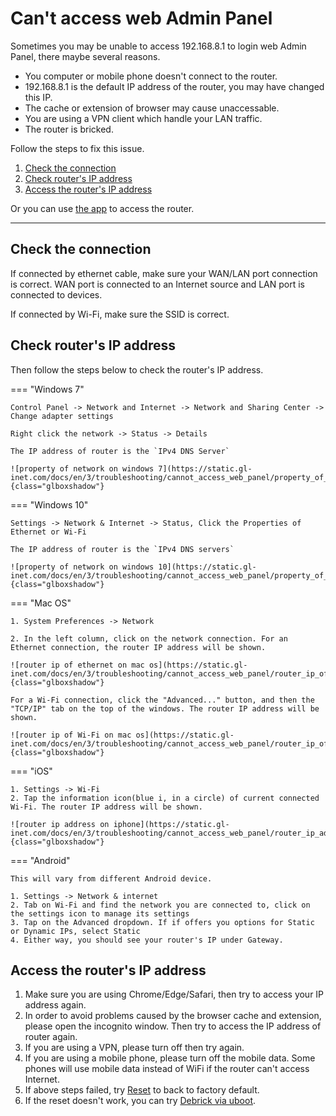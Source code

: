 # Can't access web Admin Panel

Sometimes you may be unable to access 192.168.8.1 to login web Admin Panel, there maybe several reasons.

* You computer or mobile phone doesn't connect to the router.
* 192.168.8.1 is the default IP address of the router, you may have changed this IP.
* The cache or extension of browser may cause unaccessable.
* You are using a VPN client which handle your LAN traffic.
* The router is bricked.

Follow the steps to fix this issue.

1. [Check the connection](#check_the_connection)
2. [Check router's IP address](#check-routers-ip-address)
3. [Access the router's IP address](#access-the-routers-ip-address)

Or you can use [the app](../mobile_app) to access the router.

---

## Check the connection

If connected by ethernet cable, make sure your WAN/LAN port connection is correct. WAN port is connected to an Internet source and LAN port is connected to devices.

If connected by Wi-Fi, make sure the SSID is correct.

## Check router's IP address

Then follow the steps below to check the router's IP address.

=== "Windows 7"

    Control Panel -> Network and Internet -> Network and Sharing Center -> Change adapter settings

    Right click the network -> Status -> Details
    
    The IP address of router is the `IPv4 DNS Server`
    
    ![property of network on windows 7](https://static.gl-inet.com/docs/en/3/troubleshooting/cannot_access_web_panel/property_of_network_win7.jpg){class="glboxshadow"}

=== "Windows 10"

    Settings -> Network & Internet -> Status, Click the Properties of Ethernet or Wi-Fi

    The IP address of router is the `IPv4 DNS servers`

    ![property of network on windows 10](https://static.gl-inet.com/docs/en/3/troubleshooting/cannot_access_web_panel/property_of_network_win10.jpg){class="glboxshadow"}

=== "Mac OS"

    1. System Preferences -> Network

    2. In the left column, click on the network connection. For an Ethernet connection, the router IP address will be shown.

    ![router ip of ethernet on mac os](https://static.gl-inet.com/docs/en/3/troubleshooting/cannot_access_web_panel/router_ip_of_ethernet_on_mac_os.jpg){class="glboxshadow"}

    For a Wi-Fi connection, click the "Advanced..." button, and then the "TCP/IP" tab on the top of the windows. The router IP address will be shown.

    ![router ip of Wi-Fi on mac os](https://static.gl-inet.com/docs/en/3/troubleshooting/cannot_access_web_panel/router_ip_of_wifi_on_mac_os.jpg){class="glboxshadow"}

=== "iOS"

    1. Settings -> Wi-Fi
    2. Tap the information icon(blue i, in a circle) of current connected Wi-Fi. The router IP address will be shown.

    ![router ip address on iphone](https://static.gl-inet.com/docs/en/3/troubleshooting/cannot_access_web_panel/router_ip_address_on_iphone.jpg){class="glboxshadow"}

=== "Android"

    This will vary from different Android device.

    1. Settings -> Network & internet
    2. Tab on Wi-Fi and find the network you are connected to, click on the settings icon to manage its settings
    3. Tap on the Advanced dropdown. If if offers you options for Static or Dynamic IPs, select Static
    4. Either way, you should see your router's IP under Gateway.

## Access the router's IP address

1. Make sure you are using Chrome/Edge/Safari, then try to access your IP address again.
2. In order to avoid problems caused by the browser cache and extension, please open the incognito window. Then try to access the IP address of router again.
3. If you are using a VPN, please turn off then try again.
4. If you are using a mobile phone, please turn off the mobile data. Some phones will use mobile data instead of WiFi if the router can't access Internet.
5. If above steps failed, try [Reset](../reset) to back to factory default.
6. If the reset doesn't work, you can try [Debrick via uboot](../debrick).
